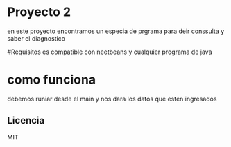 # Proyecto 2
en este proyecto encontramos un especia de prgrama para deir conssulta y saber el diagnostico 

#Requisitos 
es compatible con neetbeans y cualquier programa de java

# como funciona
debemos runiar desde el main y nos dara los datos que esten ingresados

## Licencia

MIT
